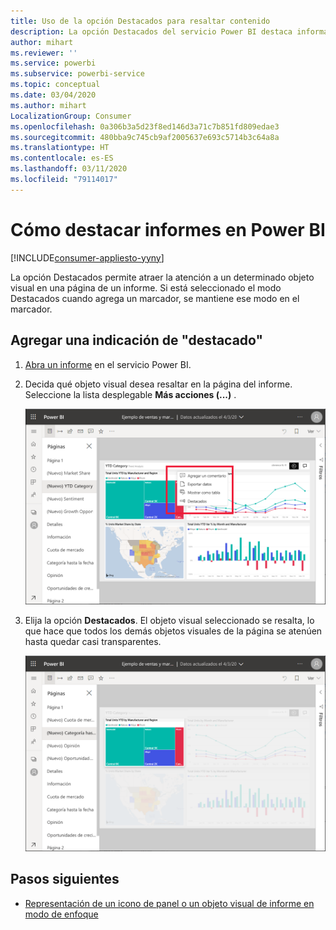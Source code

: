 ```yaml
---
title: Uso de la opción Destacados para resaltar contenido
description: La opción Destacados del servicio Power BI destaca información y datos importantes.
author: mihart
ms.reviewer: ''
ms.service: powerbi
ms.subservice: powerbi-service
ms.topic: conceptual
ms.date: 03/04/2020
ms.author: mihart
LocalizationGroup: Consumer
ms.openlocfilehash: 0a306b3a5d23f8ed146d3a71c7b851fd809edae3
ms.sourcegitcommit: 480bba9c745cb9af2005637e693c5714b3c64a8a
ms.translationtype: HT
ms.contentlocale: es-ES
ms.lasthandoff: 03/11/2020
ms.locfileid: "79114017"
---
```

# <a name="add-spotlights-to-power-bi-reports"></a>Cómo destacar informes en Power BI

[!INCLUDE[consumer-appliesto-yyny](../includes/consumer-appliesto-yyny.md)]

La opción Destacados permite atraer la atención a un determinado objeto visual en una página de un informe.  Si está seleccionado el modo Destacados cuando agrega un marcador, se mantiene ese modo en el marcador.

## <a name="add-a-spotlight"></a>Agregar una indicación de "destacado"

1. [Abra un informe](end-user-report-open.md) en el servicio Power BI.

2. Decida qué objeto visual desea resaltar en la página del informe. Seleccione la lista desplegable **Más acciones (...)** .  

    ![Comparación de Destacados con el modo de enfoque](media/end-user-spotlight/power-bi-spotlight.png)

3. Elija la opción **Destacados**. El objeto visual seleccionado se resalta, lo que hace que todos los demás objetos visuales de la página se atenúen hasta quedar casi transparentes. 

    ![Modo Destacados](media/end-user-spotlight/power-bi-spotlighted.png)



## <a name="next-steps"></a>Pasos siguientes

* [Representación de un icono de panel o un objeto visual de informe en modo de enfoque](end-user-focus.md)

